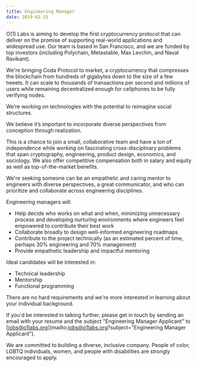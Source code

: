 ```yaml
---
title: Engineering Manager
date: 2019-02-15
---
```

O(1) Labs is aiming to develop the first cryptocurrency protocol that can deliver on the promise of supporting real-world applications and widespread use. Our team is based in San Francisco, and we are funded by top investors (including Polychain, Metastable, Max Levchin, and Naval Ravikant).

We're bringing Coda Protocol to market, a cryptocurrency that compresses the blockchain from hundreds of gigabytes down to the size of a few tweets. It can scale to thousands of transactions per second and millions of users while remaining decentralized enough for cellphones to be fully verifying nodes.

We’re working on technologies with the potential to reimagine social structures.

We believe it’s important to incorporate diverse perspectives from conception through realization.

This is a chance to join a small, collaborative team and have a ton of independence while working on fascinating cross-disciplinary problems that span cryptography, engineering, product design, economics, and sociology. We also offer competitive compensation both in salary and equity as well as top-of-the-market benefits.

We're seeking someone can be an empathetic and caring mentor to engineers with diverse perspectives, a great communicator, and who can prioritize and collaborate across engineering disciplines.

Engineering managers will:

* Help decide who works on what and when, minimizing unnecessary process and developing nurturing environments where engineers feel empowered to contribute their best work
* Collaborate broadly to design well-informed engineering roadmaps
* Contribute to the project technically (as an estimated percent of time, perhaps 30% engineering and 70% management)
* Provide empathetic leadership and impactful mentoring

Ideal candidates will be interested in:

* Technical leadership
* Mentorship
* Functional programming

There are no hard requirements and we're more interested in learning about your individual background.

If you'd be interested in talking further, please get in touch by sending an email with your resume and the subject "Engineering Manager Applicant" to [jobs@o1labs.org](mailto:jobs@o1labs.org?subject="Engineering Manager Applicant").

We are committed to building a diverse, inclusive company. People of color, LGBTQ individuals, women, and people with disabilities are strongly encouraged to apply.
